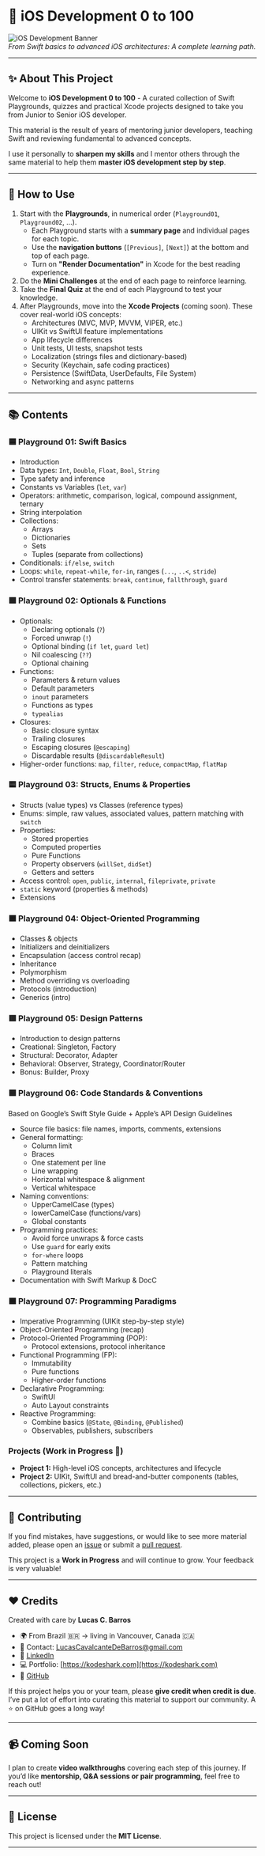 # 📘 iOS Development 0 to 100  

![iOS Development Banner](images/banner.png)  
*From Swift basics to advanced iOS architectures: A complete learning path.*  

---

## ✨ About This Project  
Welcome to **iOS Development 0 to 100** - A curated collection of Swift Playgrounds, quizzes and practical Xcode projects designed to take you from Junior to Senior iOS developer.  

This material is the result of years of mentoring junior developers, teaching Swift and reviewing fundamental to advanced concepts.  

I use it personally to **sharpen my skills** and I mentor others through the same material to help them **master iOS development step by step**.  

---

## 🧭 How to Use  
1. Start with the **Playgrounds**, in numerical order (`Playground01`, `Playground02`, …).  
   - Each Playground starts with a **summary page** and individual pages for each topic.  
   - Use the **navigation buttons** (`[Previous]`, `[Next]`) at the bottom and top of each page.  
   - Turn on **"Render Documentation"** in Xcode for the best reading experience.  
2. Do the **Mini Challenges** at the end of each page to reinforce learning.  
3. Take the **Final Quiz** at the end of each Playground to test your knowledge.  
4. After Playgrounds, move into the **Xcode Projects** (coming soon). These cover real-world iOS concepts:  
   - Architectures (MVC, MVP, MVVM, VIPER, etc.)  
   - UIKit vs SwiftUI feature implementations  
   - App lifecycle differences  
   - Unit tests, UI tests, snapshot tests  
   - Localization (strings files and dictionary-based)  
   - Security (Keychain, safe coding practices)  
   - Persistence (SwiftData, UserDefaults, File System)  
   - Networking and async patterns  

---

## 📚 Contents  

### 🟦 Playground 01: Swift Basics  
- Introduction  
- Data types: `Int`, `Double`, `Float`, `Bool`, `String`  
- Type safety and inference  
- Constants vs Variables (`let`, `var`)  
- Operators: arithmetic, comparison, logical, compound assignment, ternary  
- String interpolation  
- Collections:  
  - Arrays  
  - Dictionaries  
  - Sets  
  - Tuples (separate from collections)  
- Conditionals: `if/else`, `switch`  
- Loops: `while`, `repeat-while`, `for-in`, ranges (`...`, `..<`, `stride`)  
- Control transfer statements: `break`, `continue`, `fallthrough`, `guard`  

### 🟩 Playground 02: Optionals & Functions  
- Optionals:  
  - Declaring optionals (`?`)  
  - Forced unwrap (`!`)  
  - Optional binding (`if let`, `guard let`)  
  - Nil coalescing (`??`)  
  - Optional chaining  
- Functions:  
  - Parameters & return values  
  - Default parameters  
  - `inout` parameters  
  - Functions as types  
  - `typealias`  
- Closures:  
  - Basic closure syntax  
  - Trailing closures  
  - Escaping closures (`@escaping`)  
  - Discardable results (`@discardableResult`)  
- Higher-order functions: `map`, `filter`, `reduce`, `compactMap`, `flatMap`  

### 🟨 Playground 03: Structs, Enums & Properties  
- Structs (value types) vs Classes (reference types)  
- Enums: simple, raw values, associated values, pattern matching with `switch`  
- Properties:  
  - Stored properties  
  - Computed properties
  - Pure Functions
  - Property observers (`willSet`, `didSet`)  
  - Getters and setters  
- Access control: `open`, `public`, `internal`, `fileprivate`, `private`  
- `static` keyword (properties & methods)  
- Extensions  

### 🟧 Playground 04: Object-Oriented Programming  
- Classes & objects  
- Initializers and deinitializers  
- Encapsulation (access control recap)  
- Inheritance  
- Polymorphism  
- Method overriding vs overloading  
- Protocols (introduction)  
- Generics (intro)  

### 🟥 Playground 05: Design Patterns  
- Introduction to design patterns  
- Creational: Singleton, Factory  
- Structural: Decorator, Adapter  
- Behavioral: Observer, Strategy, Coordinator/Router  
- Bonus: Builder, Proxy  

### 🟪 Playground 06: Code Standards & Conventions  
Based on Google’s Swift Style Guide + Apple’s API Design Guidelines  
- Source file basics: file names, imports, comments, extensions  
- General formatting:  
  - Column limit  
  - Braces  
  - One statement per line  
  - Line wrapping  
  - Horizontal whitespace & alignment  
  - Vertical whitespace  
- Naming conventions:  
  - UpperCamelCase (types)  
  - lowerCamelCase (functions/vars)  
  - Global constants  
- Programming practices:  
  - Avoid force unwraps & force casts  
  - Use `guard` for early exits  
  - `for-where` loops  
  - Pattern matching  
  - Playground literals  
- Documentation with Swift Markup & DocC  

### 🟫 Playground 07: Programming Paradigms  
- Imperative Programming (UIKit step-by-step style)  
- Object-Oriented Programming (recap)  
- Protocol-Oriented Programming (POP):  
  - Protocol extensions, protocol inheritance  
- Functional Programming (FP):  
  - Immutability  
  - Pure functions  
  - Higher-order functions  
- Declarative Programming:  
  - SwiftUI  
  - Auto Layout constraints  
- Reactive Programming:  
  - Combine basics (`@State`, `@Binding`, `@Published`)  
  - Observables, publishers, subscribers  

### Projects (Work in Progress 🚧)  
- **Project 1:** High-level iOS concepts, architectures and lifecycle  
- **Project 2:** UIKit, SwiftUI and bread-and-butter components (tables, collections, pickers, etc.)  

---

## 🙌 Contributing  
If you find mistakes, have suggestions, or would like to see more material added, please open an [issue](https://github.com/LucasCBarros/iOS-Development-0-to-100/issues/new) or submit a [pull request](https://github.com/LucasCBarros/iOS-Development-0-to-100/compare).

This project is a **Work in Progress** and will continue to grow. Your feedback is very valuable!  

---

## ❤️ Credits  
Created with care by **Lucas C. Barros**  
- 🌍 From Brazil 🇧🇷 → living in Vancouver, Canada 🇨🇦  
- 📧 Contact: LucasCavalcanteDeBarros@gmail.com
- 💼 [LinkedIn](https://www.linkedin.com/in/lucascbarros/)
- 💻 Portfolio: [https://kodeshark.com](https://kodeshark.com)
- 🔗 [GitHub](https://github.com/LucasCBarros) 

If this project helps you or your team, please **give credit when credit is due**. 
I’ve put a lot of effort into curating this material to support our community. 
A ⭐️ on GitHub goes a long way!  

---

## 📹 Coming Soon  
I plan to create **video walkthroughs** covering each step of this journey. If you’d like **mentorship, Q&A sessions or pair programming**, feel free to reach out!  

---

## 📜 License  
This project is licensed under the **MIT License**.  

---
